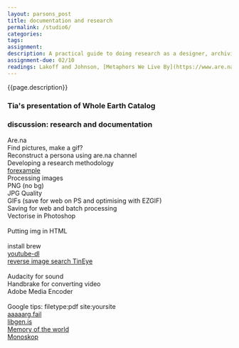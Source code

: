 ```yaml
---  
layout: parsons_post  
title: documentation and research
permalink: /studio6/  
categories:   
tags:  
assignment:
description: A practical guide to doing research as a designer, archiving, documentation and processing media for the web.
assignment-due: 02/10
readings: Lakoff and Johnson, [Metaphors We Live By](https://www.are.na/block/6097672)
---  
```


{{page.description}}

### Tia's presentation of Whole Earth Catalog

### discussion: research and documentation

Are.na<br />
Find pictures, make a gif?<br />
Reconstruct a persona using are.na channel<br />
Developing a research methodology<br />
[f](https://www.are.na/lucy-siyao-liu)[o](https://www.are.na/clement-valla)[r](https://www.are.na/mindy-seu)[e](https://www.are.na/austin-wade-smith)[x](https://www.are.na/casey-tang)[a](https://www.are.na/toby-shorin)[m](https://www.are.na/charles-broskoski)[p](https://www.are.na/jon-kyle-mohr)[l](https://www.are.na/melanie-hoff)[e](https://www.are.na/laurel-schwulst)
<br />
Processing images<br />
PNG (no bg)<br />
JPG Quality<br />
GIFs (save for web on PS and optimising with EZGIF)<br />
Saving for web and batch processing<br />
Vectorise in Photoshop<br />
<br />
Putting img in HTML<br />
<br />
install brew<br />
[youtube-dl](https://ytdl-org.github.io/youtube-dl/download.html)<br />
[reverse image search TinEye](https://tineye.com/)<br />
<br />
Audacity for sound<br />
Handbrake for converting video<br />
Adobe Media Encoder<br />
<br />
Google tips: filetype:pdf site:yoursite<br />
[aaaaarg.fail](https://aaaaarg.fail/)<br />
[libgen.is](libgen.is)<br />
[Memory of the world](https://library.memoryoftheworld.org/#/books/)<br />
[Monoskop](www.monoskop.org)<br />

<!-- 
Are.na

How to use google

How to process images and videos

Handbrake
Image Batch Processor
Making GIFs
Basics of video editing if useful
Embedding video

 -->
